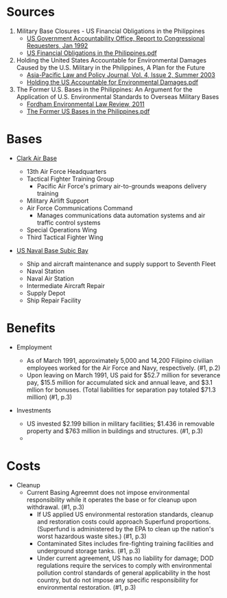 
# Sources

1. Military Base Closures - US Financial Obligations in the Philippines
   - [US Government Accountability Office, Report to Congressional Requesters, Jan 1992](https://www.gao.gov/assets/nsiad-92-51.pdf)
   - [US Financial Obligations in the Philippines.pdf](https://github.com/justinong415/sfsu/files/9651569/US.Financial.Obligations.in.the.Philippines.pdf)
2. Holding the United States Accountable for Environmental Damages Caused by the U.S. Military in the Philippines, A Plan for the Future 
   - [Asia-Pacific Law and Policy Journal, Vol. 4, Issue 2, Summer 2003](http://blog.hawaii.edu/aplpj/files/2011/11/APLPJ_04.2_chanbonpin.pdf)
   - [Holding the US Accountable for Environmental Damages.pdf](https://github.com/justinong415/sfsu/files/9643198/Holding.the.US.Accountable.for.Environmental.Damages.pdf)
3. The Former U.S. Bases in the Philippines: An Argument for the Application of U.S. Environmental Standards to Overseas Military Bases
   - [Fordham Environmental Law Review, 2011](https://ir.lawnet.fordham.edu/cgi/viewcontent.cgi?referer=&httpsredir=1&article=1372&context=elr)
   - [The Former US Bases in the Philippines.pdf](https://github.com/justinong415/sfsu/files/9643213/The.Former.US.Bases.in.the.Philippines.pdf)

# Bases

- [Clark Air Base](https://en.wikipedia.org/wiki/Clark_Air_Base)
  - 13th Air Force Headquarters
  - Tactical Fighter Training Group
    - Pacific Air Force's primary air-to-grounds weapons delivery training
  - Military Airlift Support
  - Air Force Communications Command
    - Manages communications data automation systems and air traffic control systems
  - Special Operations Wing
  - Third Tactical Fighter Wing

- [US Naval Base Subic Bay](https://en.wikipedia.org/wiki/U.S._Naval_Base_Subic_Bay)
  - Ship and aircraft maintenance and supply support to Seventh Fleet
  - Naval Station
  - Naval Air Station
  - Intermediate Aircraft Repair
  - Supply Depot
  - Ship Repair Facility

# Benefits

- Employment
  - As of March 1991, approximately 5,000 and 14,200 Filipino civilian employees worked for the Air Force and Navy, respectively. (#1, p.2)
  - Upon leaving on March 1991, US paid for $52.7 million for severance pay, $15.5 million for accumulated sick and annual leave, and $3.1 mllion for bonuses. (Total liabilities for separation pay totaled $71.3 million) (#1, p.3)

- Investments
  - US invested $2.199 billion in military facilities; $1.436 in removable property and $763 million in buildings and structures. (#1, p.3)
  - 

# Costs


- Cleanup
  - Current Basing Agreemnt does not impose environmental responsibility while it operates the base or for cleanup upon withdrawal. (#1, p.3)
    - If US applied US environmental restoration standards, cleanup and restoration costs could approach Superfund proportions. (Superfund is administered by the EPA to clean up the nation's worst hazardous waste sites.) (#1, p.3)
    - Contaminated Sites includes fire-fighting training facilities and underground storage tanks. (#1, p.3)
    - Under current agreement, US has no liability for damage; DOD regulations require the services to comply with environmental pollution control standards of general applicability in the host country, but do not impose any specific responsibility for environmental restoration. (#1, p.3)


